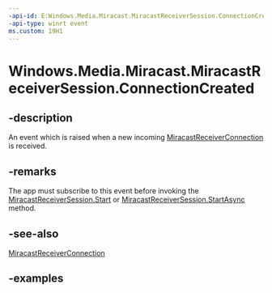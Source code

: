 ```yaml
---
-api-id: E:Windows.Media.Miracast.MiracastReceiverSession.ConnectionCreated
-api-type: winrt event
ms.custom: 19H1
---
```


<!-- Event syntax.
public event TypedEventHandler ConnectionCreated<MiracastReceiverSession, MiracastReceiverConnectionCreatedEventArgs>
-->

# Windows.Media.Miracast.MiracastReceiverSession.ConnectionCreated

## -description

An event which is raised when a new incoming [MiracastReceiverConnection](miracastreceiverconnection.md) is received.

## -remarks

The app must subscribe to this event before invoking the [MiracastReceiverSession.Start](miracastreceiversession_start_1587696324.md) or [MiracastReceiverSession.StartAsync](miracastreceiversession_startasync_1931900819.md) method.

## -see-also

[MiracastReceiverConnection](miracastreceiverconnection.md)

## -examples

